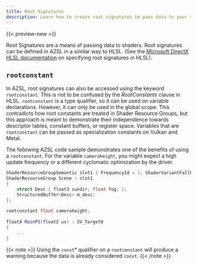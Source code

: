 ```yaml
---
title: Root Signatures
description: Learn how to create root signatures to pass data to your shaders in O3DE Atom renderer.
---
```


{{< preview-new >}}

Root Signatures are a means of passing data to shaders. Root signatures can be defined in AZSL in a similar way to HLSL. (See the [Microsoft DirectX HLSL documentation](https://docs.microsoft.com/en-us/windows/win32/direct3d12/specifying-root-signatures-in-hlsl) on specifying root signatures in HLSL). 

## `rootconstant`
In AZSL, root signatures can also be accessed using the keyword `rootconstant`. This is not to be confused by the *RootConstants* clause in HLSL. `rootconstant` is a type qualifier, so it can be used on variable declarations. However, it can only be used in the global scope. This contradicts how root constants are treated in Shader Resource Groups, but this approach is meant to demonstrate their independence towards descriptor tables, constant buffers, or register space. Variables that are `rootconstant` can be passed as specialization constants on Vulkan and Metal. 

The following AZSL code sample demonstrates one of the benefits of using a `rootconstant`. For the variable `cameraheight`, you might expect a high update frequency or a different cyclomatic optimization by the driver. 

```glsl
ShaderResourceGroupSemantic slot1 { FrequencyId = 1; ShaderVariantFallback = 128; };
ShaderResourceGroup Scene : slot1
{
    struct Desc { float3 sundir; float fog; };
    StructuredBuffer<Desc> m_desc;
};
 
rootconstant float cameraheight;
 
float4 MainPS(float2 uv) : SV_Target0
{
    ...
}
```

{{< note >}}
Using the `const`* qualifier on a `rootconstant` will produce a warning because the data is already considered `const`.
{{< /note >}}